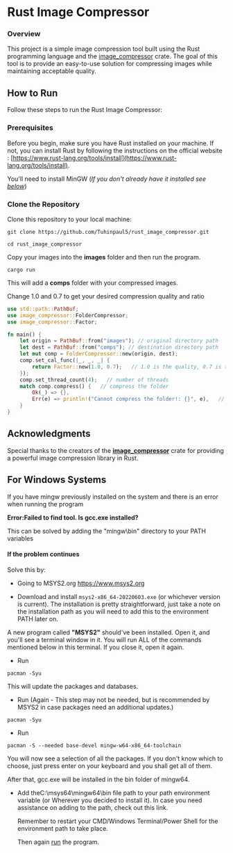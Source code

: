 # Rust Image Compressor

### Overview
This project is a simple image compression tool built using the Rust programming language and the [image_compressor] crate. The goal of this tool is to provide an easy-to-use solution for compressing images while maintaining acceptable quality.

## How to Run

Follow these steps to run the Rust Image Compressor:

### Prerequisites

Before you begin, make sure you have Rust installed on your machine. If not, you can install Rust by following the instructions on the official website : [https://www.rust-lang.org/tools/install](https://www.rust-lang.org/tools/install).


You'll need to install MinGW (*If you don't already have it installed see [below]*)

### Clone the Repository

Clone this repository to your local machine:
```
git clone https://github.com/Tuhinpaul5/rust_image_compressor.git
```
```
cd rust_image_compressor
```
Copy your images into the **images** folder and then run the program.

```
cargo run
```

This will add a **comps** folder with your compressed images.

Change 1.0 and 0.7 to get your desired compression quality and ratio

```rust
use std::path::PathBuf;
use image_compressor::FolderCompressor;
use image_compressor::Factor;

fn main() {
    let origin = PathBuf::from("images"); // original directory path
    let dest = PathBuf::from("comps"); // destination directory path
    let mut comp = FolderCompressor::new(origin, dest);
    comp.set_cal_func(|_, _, _| {   
        return Factor::new(1.0, 0.7);   // 1.0 is the quality, 0.7 is the size_ratio
    });
    comp.set_thread_count(4);   // number of threads
    match comp.compress() {   // compress the folder
        Ok(_) => {},    
        Err(e) => println!("Cannot compress the folder!: {}", e),   // if there is an error, print it
    }
}

```

## Acknowledgments
Special thanks to the creators of the **[image_compressor]** crate for providing a powerful image compression library in Rust.

## For Windows Systems
If you have mingw previously installed on the system and there is an error when running the program 

**Error:Failed to find tool. Is gcc.exe installed?**


This can be solved by adding the "mingw\bin" directory to your PATH variables

#### If the problem continues
Solve this by:

- Going to MSYS2.org https://www.msys2.org

- Download and install `msys2-x86_64-20220603.exe` (or whichever version is current). The installation is pretty straightforward, just take a note on the installation path as you will need to add this to the environment PATH later on.
  
A new program called **"MSYS2"** should've been installed. Open it, and you'll see a terminal window in it. You will run ALL of the commands mentioned below in this terminal. If you close it, open it again.

- Run
```
pacman -Syu
```
  This will update the packages and databases.

- Run (Again - This step may not be needed, but is recommended by MSYS2 in case packages need an additional updates.)
```
pacman -Syu
```
- Run
```
pacman -S --needed base-devel mingw-w64-x86_64-toolchain
```
  You will now see a selection of all the packages. If you don't know which to choose, just press enter on your keyboard and you shall get all of them.

  After that, gcc.exe will be installed in the bin folder of mingw64.

- Add theC:\msys64\mingw64\bin file path to your path environment variable (or Wherever you decided to install it).
  In case you need assistance on adding to the path, check out this link.

  Remember to restart your CMD/Windows Terminal/Power Shell for the environment path to take place.

  Then again [run] the program.

[image_compressor]: https://crates.io/crates/image_compressor
[run]:(#how-to-run)
[check out this link]: https://www.computerhope.com/issues/ch000549.htm
[mingw]: (https://github.com/Tuhinpaul5/rust_image_compressor/blob/master/README.md#for-windows-systems)
[below]: (https://github.com/Tuhinpaul5/rust_image_compressor/blob/master/README.md#for-windows-systems)
